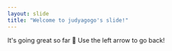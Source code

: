 ```yaml
---
layout: slide
title: "Welcome to judyagogo's slide!"
---
```

It's going great so far :tada:
Use the left arrow to go back!
